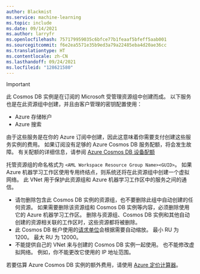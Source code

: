 ```yaml
---
author: Blackmist
ms.service: machine-learning
ms.topic: include
ms.date: 09/14/2021
ms.author: larryfr
ms.openlocfilehash: 757179959035c6bfce77b1feaaf5bfeff5aab001
ms.sourcegitcommit: f6e2ea5571e35b9ed3a79a22485eba4d20ae36cc
ms.translationtype: HT
ms.contentlocale: zh-CN
ms.lasthandoff: 09/24/2021
ms.locfileid: "128621580"
---
```

> [!IMPORTANT]
> 此 Cosmos DB 实例是在订阅的 Microsoft 受管理资源组中创建而成。 以下服务也是在此资源组中创建，并且由客户管理的密钥配置使用：
> * Azure 存储帐户
> * Azure 搜索
>
> 由于这些服务是在你的 Azure 订阅中创建，因此这意味着你需要支付创建这些服务实例的费用。 如果订阅没有足够的 Azure Cosmos DB 服务配额，将会发生故障。 有关配额的详细信息，请参阅 [Azure Cosmos DB 设备配额](/azure/cosmos-db/concepts-limits)
>
> 托管资源组的命名格式为 `<AML Workspace Resource Group Name><GUID>`。 如果 Azure 机器学习工作区使用专用终结点，则系统还将在此资源组中创建一个虚拟网络。 此 VNet 用于保护此资源组和 Azure 机器学习工作区中的服务之间的通信。
> 
> * 请勿删除包含此 Cosmos DB 实例的资源组，也不要删除此组中自动创建的任何资源。 如果需要删除该资源组和 Cosmos DB 实例等内容，必须删除使用它的 Azure 机器学习工作区。 删除与资源组、Cosmos DB 实例和其他自动创建的资源相关联的工作区时，这些资源都将被删除。
> * 此 Cosmos DB 帐户使用的[请求单位](../articles/cosmos-db/request-units.md)会根据需要自动缩放。 最小 RU 为 1200。 最大 RU 为 12000。
> * 不能提供自己的 VNet 来与创建的 Cosmos DB 实例一起使用。 也不能修改虚拟网络。 例如，你不能更改它使用的 IP 地址范围。
> 
> 若要估算 Azure Cosmos DB 实例的额外费用，请使用 [Azure 定价计算器](https://azure.microsoft.com/pricing/calculator/)。